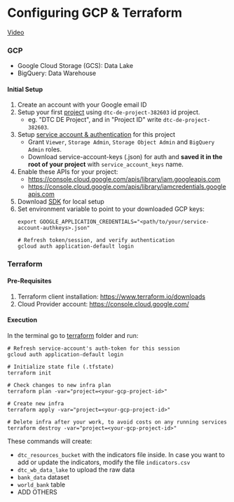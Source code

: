 # Configuring GCP & Terraform

[Video](https://www.youtube.com/watch?v=Hajwnmj0xfQ&list=PL3MmuxUbc_hJed7dXYoJw8DoCuVHhGEQb)

### GCP
* Google Cloud Storage (GCS): Data Lake
* BigQuery: Data Warehouse

#### Initial Setup
1. Create an account with your Google email ID 
2. Setup your first [project](https://console.cloud.google.com/) using `dtc-de-project-382603` id project.
    * eg. "DTC DE Project", and in "Project ID" write  `dtc-de-project-382603`.
3. Setup [service account & authentication](https://cloud.google.com/iam/docs/service-accounts-create#iam-service-accounts-create-gcloud) for this project
   * Grant `Viewer`, `Storage Admin`, `Storage Object Admin` and `BigQuery Admin`  roles.
   * Download service-account-keys (.json) for auth and **saved it in the root of your project** with `service_account_keys` name.
4. Enable these APIs for your project:
   * https://console.cloud.google.com/apis/library/iam.googleapis.com
   * https://console.cloud.google.com/apis/library/iamcredentials.googleapis.com 
5. Download [SDK](https://cloud.google.com/sdk/docs/quickstart) for local setup
6. Set environment variable to point to your downloaded GCP keys:
   ```shell
   export GOOGLE_APPLICATION_CREDENTIALS="<path/to/your/service-account-authkeys>.json"
   
   # Refresh token/session, and verify authentication
   gcloud auth application-default login
   ```


### Terraform
#### Pre-Requisites
1. Terraform client installation: https://www.terraform.io/downloads
2. Cloud Provider account: https://console.cloud.google.com/ 

#### Execution
In the terminal go to [terraform](/terraform/) folder and run:
```shell
# Refresh service-account's auth-token for this session
gcloud auth application-default login

# Initialize state file (.tfstate)
terraform init

# Check changes to new infra plan
terraform plan -var="project=<your-gcp-project-id>"
```

```shell
# Create new infra
terraform apply -var="project=<your-gcp-project-id>"
```

```shell
# Delete infra after your work, to avoid costs on any running services
terraform destroy -var="project=<your-gcp-project-id>"
```

These commands will create:
- `dtc_resources_bucket` with the indicators file inside. In case you want to add or update the indicators, modify the file `indicators.csv`
- `dtc_wb_data_lake` to upload the raw data
- `bank_data` dataset
- `world_bank` table
- ADD OTHERS


